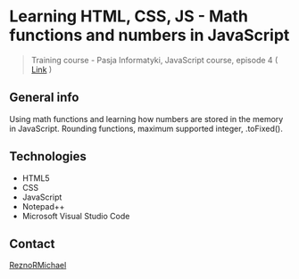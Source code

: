 # Learning HTML, CSS, JS - Math functions and numbers in JavaScript
> Training course - Pasja Informatyki, JavaScript course, episode 4 ( [Link](https://www.youtube.com/watch?v=tiK92m-RopI) )

## General info
Using math functions and learning how numbers are stored in the memory in JavaScript. Rounding functions, maximum supported integer, .toFixed().

## Technologies
* HTML5
* CSS
* JavaScript
* Notepad++
* Microsoft Visual Studio Code

## Contact
[ReznoRMichael](https://github.com/ReznoRMichael) 